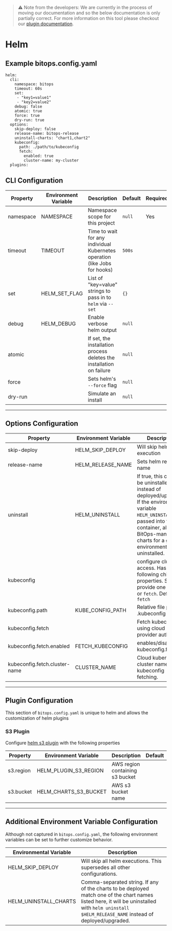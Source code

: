 > ⚠️ Note from the developers: We are currently in the process of moving our documentation and so the below documentation is only partially correct. For more information on this tool please checkout our [plugin documentation](https://github.com/bitops-plugins/helm).

# Helm

## Example bitops.config.yaml
```
helm:
  cli:
    namespace: bitops
    timeout: 60s
    set:
     - "key1=value1"
     - "key2=value2"
    debug: false
    atomic: true
    force: true
    dry-run: true
  options:
    skip-deploy: false
    release-name: bitops-release
    uninstall-charts: "chart1,chart2"
    kubeconfig:
      path: ./path/to/kubeconfig
      fetch:
        enabled: true
        cluster-name: my-cluster
  plugins:
```

## CLI Configuration

| Property  | Environment Variable | Description                                                  | Default | Required |
| --------- | -------------------- | ------------------------------------------------------------ | ------- | -------- |
| namespace | NAMESPACE            | Namespace scope for this project                             | `null`  | Yes      |
| timeout   | TIMEOUT              | Time to wait for any individual Kubernetes operation (like Jobs for hooks) | `500s`  |          |
| set       | HELM_SET_FLAG        | List of "key=value" strings to pass in to `helm` via `--set` | `{}`    |          |
| debug     | HELM_DEBUG           | Enable verbose helm output                                   | `null`  |          |
| atomic    |                      | If set, the installation process deletes the installation on failure | `null`  |          |
| force     |                      | Sets helm's `--force` flag                                   | `null`  |          |
| dry-run   |                      | Simulate an install                                          | `null`  |          |

-------------------
## Options Configuration

| Property                      | Environment Variable | Description                                                  | Default | Required |
| ----------------------------- | -------------------- | ------------------------------------------------------------ | ------- | -------- |
| skip-deploy                   | HELM_SKIP_DEPLOY          | Will skip helm execution                                     | `null`  |          |
| release-name                  | HELM_RELEASE_NAME    | Sets helm release name                                       | `null`  |          |
| uninstall                     | HELM_UNINSTALL       | If true, this chart will be uninstalled instead of deployed/upgraded. If the environment variable `HELM_UNINSTALL` is passed into the container, all BitOps-managed charts for a given environment will be uninstalled. | `null`  |          |
| kubeconfig                    |                      | configure cluster access. Has the following child-properties. Should provide one of `path` or `fetch`. Defaults to `fetch` | `fetch` |          |
| kubeconfig.path               | KUBE_CONFIG_PATH     | Relative file path to .kubeconfig file                       | `null`  |          |
| kubeconfig.fetch              |                      | Fetch kubeconfig using cloud provider auth                   |         |          |
| kubeconfig.fetch.enabled      | FETCH_KUBECONFIG     | enables/disables kubeconfig.fetch                            | `true`  |          |
| kubeconfig.fetch.cluster-name | CLUSTER_NAME         | Cloud kubernetes cluster name for kubeconfig fetching.       | `null`  |          |

-------------------
## Plugin Configuration
This section of `bitops.config.yaml` is unique to helm and allows the customization of helm plugins

### S3 Plugin

Configure [helm s3 plugin](https://github.com/hypnoglow/helm-s3) with the following properties

| Property  | Environment Variable  | Description                     | Default | Required |
| --------- | --------------------- | ------------------------------- | ------- | -------- |
| s3.region | HELM_PLUGIN_S3_REGION | AWS region containing s3 bucket |         |          |
| s3.bucket | HELM_CHARTS_S3_BUCKET | AWS s3 bucket name              |         |          |



-------------------
## Additional Environment Variable Configuration
Although not captured in `bitops.config.yaml`, the following environment variables can be set to further customize behavior.

| Environmental Variable | Description                                                  |
| ---------------------- | ------------------------------------------------------------ |
| HELM_SKIP_DEPLOY       | Will skip all helm executions. This supersedes all other configurations. |
| HELM_UNINSTALL_CHARTS  | Comma-separated string. If any of the charts to be deployed match one of the chart names listed here, it will be uninstalled with `helm uninstall $HELM_RELEASE_NAME` instead of deployed/upgraded. |



